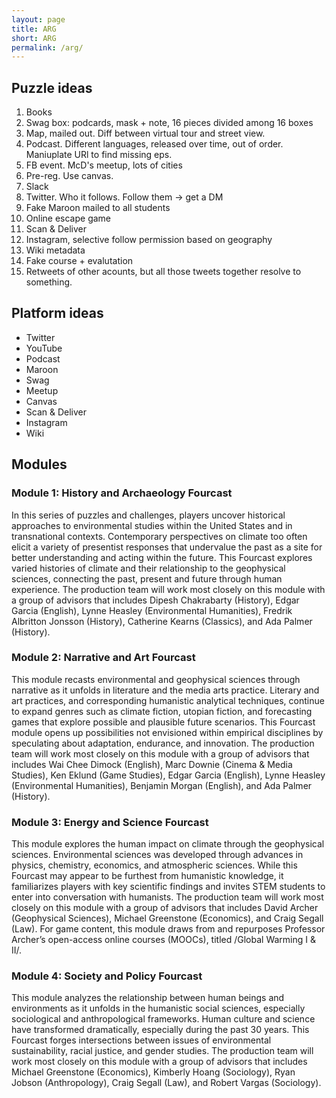 ```yaml
---
layout: page
title: ARG
short: ARG
permalink: /arg/
---
```


## Puzzle ideas

1. Books
2. Swag box: podcards, mask + note, 16 pieces divided among 16 boxes
3. Map, mailed out. Diff between virtual tour and street view.
4. Podcast. Different languages, released over time, out of order. Maniuplate URl to find missing eps.
5. FB event. McD's meetup, lots of cities
6. Pre-reg. Use canvas.
7. Slack
8. Twitter. Who it follows. Follow them -> get a DM
9. Fake Maroon mailed to all students
10. Online escape game
11. Scan & Deliver
12. Instagram, selective follow permission based on geography
13. Wiki metadata
14. Fake course + evalutation
15. Retweets of other acounts, but all those tweets together resolve to something.

## Platform ideas

* Twitter
* YouTube
* Podcast
* Maroon
* Swag
* Meetup
* Canvas
* Scan & Deliver
* Instagram
* Wiki

## Modules


### Module 1: History and Archaeology Fourcast

In this series of puzzles and challenges, players uncover historical approaches to environmental studies within the United States and in transnational contexts. Contemporary perspectives on climate too often elicit a variety of presentist responses that undervalue the past as a site for better understanding and acting within the future. This Fourcast explores varied histories of climate and their relationship to the geophysical sciences, connecting the past, present and future through human experience. The production team will work most closely on this module with a group of advisors that includes Dipesh Chakrabarty (History), Edgar Garcia (English), Lynne Heasley (Environmental Humanities), Fredrik Albritton Jonsson (History), Catherine Kearns (Classics), and Ada Palmer (History).

### Module 2: Narrative and Art Fourcast

This module recasts environmental and geophysical sciences through narrative as it unfolds in literature and the media arts practice. Literary and art practices, and corresponding humanistic analytical techniques, continue to expand genres such as climate fiction, utopian fiction, and forecasting games that explore possible and plausible future scenarios. This Fourcast module opens up possibilities not envisioned within empirical disciplines by speculating about adaptation, endurance, and innovation. The production team will work most closely on this module with a group of advisors that includes Wai Chee Dimock (English), Marc Downie (Cinema & Media Studies), Ken Eklund (Game Studies), Edgar Garcia (English), Lynne Heasley (Environmental Humanities), Benjamin Morgan (English), and Ada Palmer (History).

### Module 3: Energy and Science Fourcast

This module explores the human impact on climate through the geophysical sciences. Environmental sciences was developed through advances in physics, chemistry, economics, and atmospheric sciences. While this Fourcast may appear to be furthest from humanistic knowledge, it familiarizes players with key scientific findings and invites STEM students to enter into conversation with humanists. The production team will work most closely on this module with a group of advisors that includes David Archer (Geophysical Sciences), Michael Greenstone (Economics), and Craig Segall (Law). For game content, this module draws from and repurposes Professor Archer’s open-access online courses (MOOCs), titled /Global Warming I & II/.

### Module 4: Society and Policy Fourcast

This module analyzes the relationship between human beings and environments as it unfolds in the humanistic social sciences, especially sociological and anthropological frameworks. Human culture and science have transformed dramatically, especially during the past 30 years. This Fourcast forges intersections between issues of environmental sustainability, racial justice, and gender studies. The production team will work most closely on this module with a group of advisors that includes Michael Greenstone (Economics), Kimberly Hoang (Sociology), Ryan Jobson (Anthropology), Craig Segall (Law), and Robert Vargas (Sociology).
